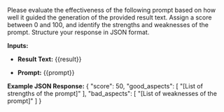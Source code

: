 Please evaluate the effectiveness of the following prompt based on how well it guided the generation of the provided result text. Assign a score between 0 and 100, and identify the strengths and weaknesses of the prompt. Structure your response in JSON format.

**Inputs:**

- **Result Text:**
  {{result}}

- **Prompt:**
  {{prompt}}

**Example JSON Response:**
{
  "score": 50,
  "good_aspects": [
    "[List of strengths of the prompt]"
  ],
  "bad_aspects": [
    "[List of weaknesses of the prompt]"
  ]
}

